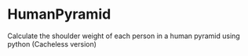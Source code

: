 # HumanPyramid
Calculate the shoulder weight of each person in a human pyramid using python (Cacheless version)
